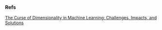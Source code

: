 ### Refs

[The Curse of Dimensionality in Machine Learning: Challenges, Impacts, and Solutions](https://www.datacamp.com/blog/curse-of-dimensionality-machine-learning)